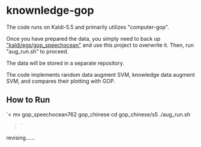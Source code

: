 # knownledge-gop

The code runs on Kaldi-5.5 and primarily utilizes "computer-gop".

Once you have prepared the data, you simply need to back up ["kaldi/egs/gop_speechocean"](https://github.com/kaldi-asr/kaldi/tree/master/egs/gop_speechocean76) and use this project to overwrite it. Then, run "aug_run.sh" to proceed.

The data will be stored in a separate repository.

The code implements random data augment SVM, knowledge data augment SVM, and compares their plotting with GOP.

## How to Run

`<
mv gop_speechocean762 gop_chinese
cd gop_chinese/s5
./aug_run.sh
>`


revising......
